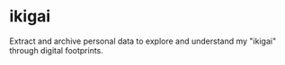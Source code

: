 # ikigai
Extract and archive personal data to explore and understand my "ikigai" through digital footprints. 
